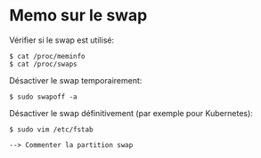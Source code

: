 # Memo sur le swap

Vérifier si le swap est utilisé:

	$ cat /proc/meminfo
	$ cat /proc/swaps

Désactiver le swap temporairement:

	$ sudo swapoff -a  

Désactiver le swap définitivement (par exemple pour Kubernetes):

	$ sudo vim /etc/fstab
	
	--> Commenter la partition swap



